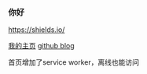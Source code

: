 ### 你好

https://shields.io/

[我的主页](http://www.excitedpro.com)
[github blog](https://kidzhy.github.io/blog)

首页增加了service worker，离线也能访问

